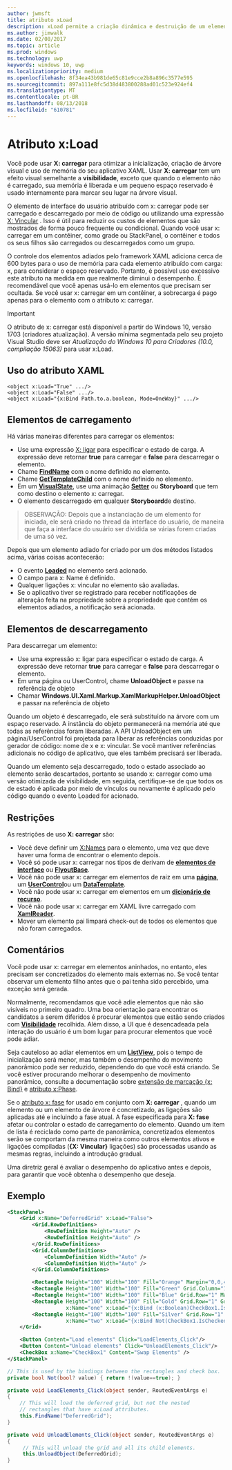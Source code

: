```yaml
---
author: jwmsft
title: atributo xLoad
description: xLoad permite a criação dinâmica e destruição de um elemento e seus filhos, diminuindo o uso de memória e tempo de inicialização.
ms.author: jimwalk
ms.date: 02/08/2017
ms.topic: article
ms.prod: windows
ms.technology: uwp
keywords: windows 10, uwp
ms.localizationpriority: medium
ms.openlocfilehash: 8f34ea43b981de65c81e9cce2b8a896c3577e595
ms.sourcegitcommit: 897a111e8fc5d38d483800288ad01c523e924ef4
ms.translationtype: MT
ms.contentlocale: pt-BR
ms.lasthandoff: 08/13/2018
ms.locfileid: "610781"
---
```

# <a name="xload-attribute"></a>Atributo x:Load

Você pode usar **X: carregar** para otimizar a inicialização, criação de árvore visual e uso de memória do seu aplicativo XAML. Usar **X: carregar** tem um efeito visual semelhante a **visibilidade**, exceto que quando o elemento não é carregado, sua memória é liberada e um pequeno espaço reservado é usado internamente para marcar seu lugar na árvore visual.

O elemento de interface do usuário atribuído com x: carregar pode ser carregado e descarregado por meio de código ou utilizando uma expressão [X: Vincular](x-bind-markup-extension.md) . Isso é útil para reduzir os custos de elementos que são mostrados de forma pouco frequente ou condicional. Quando você usar x: carregar em um contêiner, como grade ou StackPanel, o contêiner e todos os seus filhos são carregados ou descarregados como um grupo.

O controle dos elementos adiados pelo framework XAML adiciona cerca de 600 bytes para o uso de memória para cada elemento atribuído com carga: x, para considerar o espaço reservado. Portanto, é possível uso excessivo este atributo na medida em que realmente diminui o desempenho. É recomendável que você apenas usá-lo em elementos que precisam ser ocultada. Se você usar x: carregar em um contêiner, a sobrecarga é pago apenas para o elemento com o atributo x: carregar.

> [!IMPORTANT]
> O atributo de x: carregar está disponível a partir do Windows 10, versão 1703 (criadores atualização). A versão mínima segmentada pelo seu projeto Visual Studio deve ser *Atualização do Windows 10 para Criadores (10.0, compilação 15063)* para usar x:Load.

## <a name="xaml-attribute-usage"></a>Uso do atributo XAML

``` syntax
<object x:Load="True" .../>
<object x:Load="False" .../>
<object x:Load="{x:Bind Path.to.a.boolean, Mode=OneWay}" .../>
```

## <a name="loading-elements"></a>Elementos de carregamento

Há várias maneiras diferentes para carregar os elementos:

- Use uma expressão [X: ligar](x-bind-markup-extension.md) para especificar o estado de carga. A expressão deve retornar **true** para carregar e **false** para descarregar o elemento.
- Chame [**FindName**](https://msdn.microsoft.com/library/windows/apps/br208715) com o nome definido no elemento.
- Chame [**GetTemplateChild**](https://msdn.microsoft.com/library/windows/apps/br209416) com o nome definido no elemento.
- Em um [**VisualState**](https://msdn.microsoft.com/library/windows/apps/br209007), use uma animação [**Setter**](https://msdn.microsoft.com/library/windows/apps/br208817) ou **Storyboard** que tem como destino o elemento x: carregar.
- O elemento descarregado em qualquer **Storyboard**de destino.

> OBSERVAÇÃO: Depois que a instanciação de um elemento for iniciada, ele será criado no thread da interface do usuário, de maneira que faça a interface do usuário ser dividida se várias forem criadas de uma só vez.

Depois que um elemento adiado for criado por um dos métodos listados acima, várias coisas acontecerão:

- O evento [**Loaded**](https://msdn.microsoft.com/library/windows/apps/br208723) no elemento será acionado.
- O campo para x: Name é definido.
- Qualquer ligações x: vincular no elemento são avaliadas.
- Se o aplicativo tiver se registrado para receber notificações de alteração feita na propriedade sobre a propriedade que contém os elementos adiados, a notificação será acionada.

## <a name="unloading-elements"></a>Elementos de descarregamento

Para descarregar um elemento:

- Use uma expressão x: ligar para especificar o estado de carga. A expressão deve retornar **true** para carregar e **false** para descarregar o elemento.
- Em uma página ou UserControl, chame **UnloadObject** e passe na referência de objeto
- Chamar **Windows.UI.Xaml.Markup.XamlMarkupHelper.UnloadObject** e passar na referência de objeto

Quando um objeto é descarregado, ele será substituído na árvore com um espaço reservado. A instância do objeto permanecerá na memória até que todas as referências foram liberadas. A API UnloadObject em um página/UserControl foi projetada para liberar as referências conduzidas por gerador de código: nome de x e x: vincular. Se você mantiver referências adicionais no código de aplicativo, que eles também precisará ser liberada.

Quando um elemento seja descarregado, todo o estado associado ao elemento serão descartados, portanto se usando x: carregar como uma versão otimizada de visibilidade, em seguida, certifique-se de que todos os de estado é aplicada por meio de vínculos ou novamente é aplicado pelo código quando o evento Loaded for acionado.

## <a name="restrictions"></a>Restrições

As restrições de uso **X: carregar** são:

- Você deve definir um [X:Names](x-name-attribute.md) para o elemento, uma vez que deve haver uma forma de encontrar o elemento depois.
- Você só pode usar x: carregar nos tipos de derivam de [**elementos de interface**](https://msdn.microsoft.com/library/windows/apps/br208911) ou [**FlyoutBase**](https://msdn.microsoft.com/library/windows/apps/dn279249).
- Você não pode usar x: carregar em elementos de raiz em uma [**página**](https://msdn.microsoft.com/library/windows/apps/windows.ui.xaml.controls.page), um [**UserControl**](https://msdn.microsoft.com/library/windows/apps/windows.ui.xaml.controls.usercontrol)ou um [**DataTemplate**](https://msdn.microsoft.com/library/windows/apps/br242348).
- Você não pode usar x: carregar em elementos em um [**dicionário de recurso**](https://msdn.microsoft.com/library/windows/apps/br208794).
- Você não pode usar x: carregar em XAML livre carregado com [**XamlReader**](https://msdn.microsoft.com/library/windows/apps/br228048).
- Mover um elemento pai limpará check-out de todos os elementos que não foram carregados.

## <a name="remarks"></a>Comentários

Você pode usar x: carregar em elementos aninhados, no entanto, eles precisam ser concretizados do elemento mais externas no.  Se você tentar observar um elemento filho antes que o pai tenha sido percebido, uma exceção será gerada.

Normalmente, recomendamos que você adie elementos que não são visíveis no primeiro quadro. Uma boa orientação para encontrar os candidatos a serem diferidos é procurar elementos que estão sendo criados com [**Visibilidade**](https://msdn.microsoft.com/library/windows/apps/br208992) recolhida. Além disso, a UI que é desencadeada pela interação do usuário é um bom lugar para procurar elementos que você pode adiar.

Seja cauteloso ao adiar elementos em um [**ListView**](https://msdn.microsoft.com/library/windows/apps/br242878), pois o tempo de inicialização será menor, mas também o desempenho do movimento panorâmico pode ser reduzido, dependendo do que você está criando. Se você estiver procurando melhorar o desempenho de movimento panorâmico, consulte a documentação sobre [extensão de marcação {x: Bind}](x-bind-markup-extension.md) e [atributo x:Phase](x-phase-attribute.md).

Se o [atributo x: fase](x-phase-attribute.md) for usado em conjunto com **X: carregar** , quando um elemento ou um elemento de árvore é concretizado, as ligações são aplicadas até e incluindo a fase atual. A fase especificada para **X: fase** afetar ou controlar o estado de carregamento do elemento. Quando um item de lista é reciclado como parte de panorâmica, concretizados elementos serão se comportam da mesma maneira como outros elementos ativos e ligações compiladas (**{X: Vincular}** ligações) são processadas usando as mesmas regras, incluindo a introdução gradual.

Uma diretriz geral é avaliar o desempenho do aplicativo antes e depois, para garantir que você obtenha o desempenho que deseja.

## <a name="example"></a>Exemplo

```xml
<StackPanel>
    <Grid x:Name="DeferredGrid" x:Load="False">
        <Grid.RowDefinitions>
            <RowDefinition Height="Auto" />
            <RowDefinition Height="Auto" />
        </Grid.RowDefinitions>
        <Grid.ColumnDefinitions>
            <ColumnDefinition Width="Auto" />
            <ColumnDefinition Width="Auto" />
        </Grid.ColumnDefinitions>

        <Rectangle Height="100" Width="100" Fill="Orange" Margin="0,0,4,4"/>
        <Rectangle Height="100" Width="100" Fill="Green" Grid.Column="1" Margin="4,0,0,4"/>
        <Rectangle Height="100" Width="100" Fill="Blue" Grid.Row="1" Margin="0,4,4,0"/>
        <Rectangle Height="100" Width="100" Fill="Gold" Grid.Row="1" Grid.Column="1" Margin="4,4,0,0"
                   x:Name="one" x:Load="{x:Bind (x:Boolean)CheckBox1.IsChecked, Mode=OneWay}"/>
        <Rectangle Height="100" Width="100" Fill="Silver" Grid.Row="1" Grid.Column="1" Margin="4,4,0,0"
                   x:Name="two" x:Load="{x:Bind Not(CheckBox1.IsChecked), Mode=OneWay}"/>
    </Grid>

    <Button Content="Load elements" Click="LoadElements_Click"/>
    <Button Content="Unload elements" Click="UnloadElements_Click"/>
    <CheckBox x:Name="CheckBox1" Content="Swap Elements" />
</StackPanel>
```

```csharp
// This is used by the bindings between the rectangles and check box.
private bool Not(bool? value) { return !(value==true); }

private void LoadElements_Click(object sender, RoutedEventArgs e)
{
    // This will load the deferred grid, but not the nested
    // rectangles that have x:Load attributes.
    this.FindName("DeferredGrid"); 
}

private void UnloadElements_Click(object sender, RoutedEventArgs e)
{
     // This will unload the grid and all its child elements.
     this.UnloadObject(DeferredGrid);
}
```

